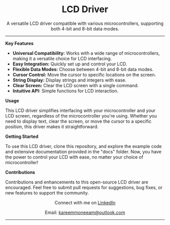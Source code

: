 <!-- LCD Driver -->

<h1 align="center">LCD Driver</h1>

<p align="center">
  A versatile LCD driver compatible with various microcontrollers, supporting both 4-bit and 8-bit data modes.
</p>

---

**Key Features**

- **Universal Compatibility:** Works with a wide range of microcontrollers, making it a versatile choice for LCD interfacing.
- **Easy Integration:** Quickly set up and control your LCD.
- **Flexible Data Modes:** Choose between 4-bit and 8-bit data modes.
- **Cursor Control:** Move the cursor to specific locations on the screen.
- **String Display:** Display strings and integers with ease.
- **Clear Screen:** Clear the LCD screen with a single command.
- **Intuitive API:** Simple functions for LCD interaction.

**Usage**

This LCD driver simplifies interfacing with your microcontroller and your LCD screen, regardless of the microcontroller you're using. Whether you need to display text, clear the screen, or move the cursor to a specific position, this driver makes it straightforward.

**Getting Started**

To use this LCD driver, clone this repository, and explore the example code and extensive documentation provided in the "docs" folder. Now, you have the power to control your LCD with ease, no matter your choice of microcontroller!

**Contributions**

Contributions and enhancements to this open-source LCD driver are encouraged. Feel free to submit pull requests for suggestions, bug fixes, or new features to support the community.

<div align="center">
  <p>Connect with me on <a href="https://www.linkedin.com/in/kareemmoneeam/">LinkedIn</a></p>
  <p>Email: <a href="mailto:kareemmoneeam@outlook.com">kareemmoneeam@outlook.com</a></p>
</div>

---

</div>
